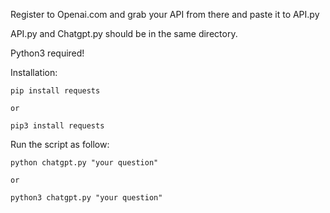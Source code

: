 Register to Openai.com and grab your API from there and paste it to API.py

API.py and Chatgpt.py should be in the same directory.

Python3 required!

Installation: 

    pip install requests
    
    or 
    
    pip3 install requests

Run the script as follow:

    python chatgpt.py "your question"
    
    or
    
    python3 chatgpt.py "your question"

